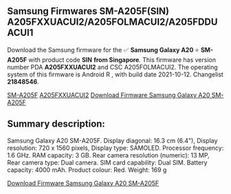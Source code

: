 <h2>Samsung Firmwares SM-A205F(SIN) A205FXXUACUI2/A205FOLMACUI2/A205FDDUACUI1</h2>
Download the Samsung firmware for the ✅ <strong>Samsung Galaxy A20 </strong> ⭐ <strong>SM-A205F</strong> with product code <strong>SIN</strong> <strong> from Singapore</strong>. This firmware has version number PDA <strong>A205FXXUACUI2</strong> and CSC A205FOLMACUI2. The operating system of this firmware is Android R , with build date 2021-10-12. Changelist <strong>21848546</strong>.


[SM-A205F](https://samfirm.shop/samsung/model/SM-A205F)
[A205FXXUACUI2](https://samfirm.shop/samsung/pda/A205FXXUACUI2)
[Download Firmware Samsung Galaxy A20 SM-A205F](https://samfirm.shop/samsung/firmware/464154)
<h2>Summary description:</h2>
<p>Samsung Galaxy A20 SM-A205F. Display diagonal: 16.3 cm (6.4"), Display resolution: 720 x 1560 pixels, Display type: SAMOLED. Processor frequency: 1.6 GHz. RAM capacity: 3 GB. Rear camera resolution (numeric): 13 MP, Rear camera type: Dual camera. SIM card capability: Dual SIM. Battery capacity: 4000 mAh. Product colour: Red. Weight: 169 g</p>


[Download Firmware Samsung Galaxy A20 SM-A205F](https://samfirm.shop/samsung/firmware/464154)
